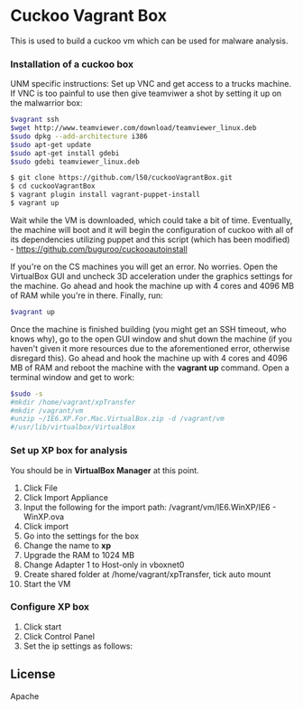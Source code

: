 # Cuckoo Vagrant Box
This is used to build a cuckoo vm which can be used for malware analysis.
### Installation of a cuckoo box
UNM specific instructions:
Set up VNC and get access to a trucks machine. If VNC is too painful to use then give teamviwer a shot by setting it up on the malwarrior box:
```sh
$vagrant ssh
$wget http://www.teamviewer.com/download/teamviewer_linux.deb
$sudo dpkg --add-architecture i386
$sudo apt-get update
$sudo apt-get install gdebi
$sudo gdebi teamviewer_linux.deb
```

```sh
$ git clone https://github.com/l50/cuckooVagrantBox.git
$ cd cuckooVagrantBox
$ vagrant plugin install vagrant-puppet-install
$ vagrant up
```
Wait while the VM is downloaded, which could take a bit of time. Eventually, the machine will boot and it will begin the configuration of cuckoo with all of its dependencies utilizing puppet and this script (which has been modified) - https://github.com/buguroo/cuckooautoinstall

If you're on the CS machines you will get an error. No worries.
Open the VirtualBox GUI and uncheck 3D acceleration under the graphics settings for the machine. Go ahead and hook the machine up with 4 cores and 4096 MB of RAM while you're in there. Finally, run:
```sh
$vagrant up
```

Once the machine is finished building (you might get an SSH timeout, who knows why), go to the open GUI window and shut down the machine (if you haven't given it more resources due to the aforementioned error, otherwise disregard this).
Go ahead and hook the machine up with 4 cores and 4096 MB of RAM and reboot the machine with the **vagrant up** command. Open a terminal window and get to work:

```sh
$sudo -s
#mkdir /home/vagrant/xpTransfer
#mkdir /vagrant/vm
#unzip ~/IE6.XP.For.Mac.VirtualBox.zip -d /vagrant/vm
#/usr/lib/virtualbox/VirtualBox
```

### Set up XP box for analysis
You should be in **VirtualBox Manager** at this point.
1. Click File
2. Click Import Appliance
3. Input the following for the import path: /vagrant/vm/IE6.WinXP/IE6 - WinXP.ova
4. Click import
5. Go into the settings for the box
6. Change the name to **xp**
7. Upgrade the RAM to 1024 MB
8. Change Adapter 1 to Host-only in vboxnet0
9. Create shared folder at /home/vagrant/xpTransfer, tick auto mount
10. Start the VM

### Configure XP box
1. Click start
2. Click Control Panel
3. Set the ip settings as follows:

License
----

Apache

